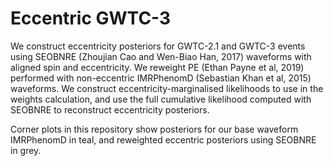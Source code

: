 # Eccentric GWTC-3

We construct eccentricity posteriors for GWTC-2.1 and GWTC-3 events using SEOBNRE (Zhoujian Cao and Wen-Biao Han, 2017) waveforms with aligned spin and eccentricity. We reweight PE (Ethan Payne et al, 2019) performed with non-eccentric IMRPhenomD (Sebastian Khan et al, 2015) waveforms. We construct eccentricity-marginalised likelihoods to use in the weights calculation, and use the full cumulative likelihood computed with SEOBNRE to reconstruct eccentricity posteriors.

Corner plots in this repository show posteriors for our base waveform IMRPhenomD in teal, and reweighted eccentric posteriors using SEOBNRE in grey.
